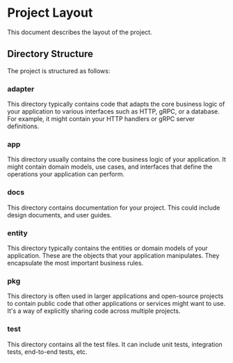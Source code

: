 # Project Layout

This document describes the layout of the project.

## Directory Structure

The project is structured as follows:

### adapter

This directory typically contains code that adapts the core business logic of your application to various interfaces
such as HTTP, gRPC, or a database. For example, it might contain your HTTP handlers or gRPC server definitions.

### app

This directory usually contains the core business logic of your application. It might contain domain models, use cases,
and interfaces that define the operations your application can perform.

### docs

This directory contains documentation for your project. This could include design documents, and user guides.

### entity

This directory typically contains the entities or domain models of your application. These are the objects that your
application manipulates. They encapsulate the most important business rules.

### pkg

This directory is often used in larger applications and open-source projects to contain public code that other
applications or services might want to use. It's a way of explicitly sharing code across multiple projects.

### test

This directory contains all the test files. It can include unit tests, integration tests, end-to-end tests, etc.
